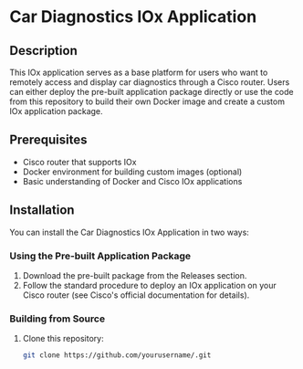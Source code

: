 # Car Diagnostics IOx Application

## Description
This IOx application serves as a base platform for users who want to remotely access and display car diagnostics through a Cisco router. Users can either deploy the pre-built application package directly or use the code from this repository to build their own Docker image and create a custom IOx application package.

## Prerequisites
- Cisco router that supports IOx
- Docker environment for building custom images (optional)
- Basic understanding of Docker and Cisco IOx applications

## Installation
You can install the Car Diagnostics IOx Application in two ways:

### Using the Pre-built Application Package
1. Download the pre-built package from the Releases section.
2. Follow the standard procedure to deploy an IOx application on your Cisco router (see Cisco's official documentation for details).

### Building from Source
1. Clone this repository:
   ```bash
   git clone https://github.com/yourusername/.git

